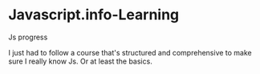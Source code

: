 # Javascript.info-Learning
Js progress

I just had to follow a course that's structured and comprehensive to make sure I really know Js. Or at least the basics.

